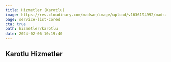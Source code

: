```yaml
---
title: Hizmetler (Karotlu)
image: https://res.cloudinary.com/madsan/image/upload/v1636194992/madsan-stock/IMG_3200_nsgux0.jpg
page: service-list-cored
cta: true
path: hizmetler/karotlu
date: 2024-02-06 10:19:40
---
```


## Karotlu Hizmetler
